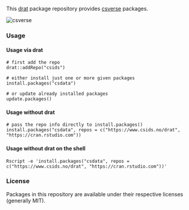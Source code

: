 This [drat](http://dirk.eddelbuettel.com/code/drat.html) package repository provides [csverse](https://www.csids.no/packages.html) packages.

![csverse](https://www.csids.no/packages/hex_dependencies.png)

### Usage

#### Usage via drat

```{.r}
# first add the repo
drat::addRepo("csids")

# either install just one or more given packages
install.packages("csdata")     

# or update already installed packages
update.packages()
```

#### Usage without drat

```{r}
# pass the repo info directly to install.packages()
install.packages("csdata", repos = c("https://www.csids.no/drat", "https://cran.rstudio.com"))
```

#### Usage without drat on the shell

```{sh}
Rscript -e 'install.packages("csdata", repos = c("https://www.csids.no/drat", "https://cran.rstudio.com"))'
```

### License

Packages in this repository are available under their respective licenses (generally MIT).